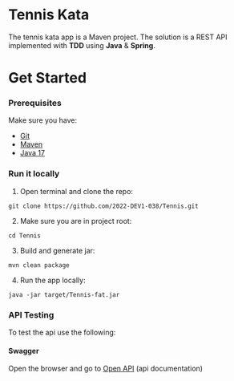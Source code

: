 # Tennis Kata
The tennis kata app is a Maven project. The solution is a REST API implemented with **TDD** using **Java** & **Spring**.

# Get Started

### Prerequisites
Make sure you have:
- [Git](https://git-scm.com/)
- [Maven](https://maven.apache.org/)
- [Java 17](https://www.oracle.com/java/technologies/javase/jdk17-archive-downloads.html)

### Run it locally
1. Open terminal and clone the repo:
```shell
git clone https://github.com/2022-DEV1-038/Tennis.git
```
2. Make sure you are in project root:
```shell
cd Tennis
```
3. Build and generate jar:
```shell
mvn clean package
```
4. Run the app locally:
```shell
java -jar target/Tennis-fat.jar
```

### API Testing
To test the api use the following:
#### Swagger
Open the browser and go to [Open API](http://localhost:8080/swagger-ui.html) (api documentation)